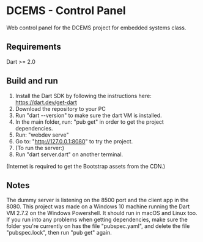 # DCEMS - Control Panel
Web control panel for the DCEMS project for embedded systems class.

## Requirements
Dart >= 2.0

## Build and run 
1. Install the Dart SDK by following the instructions here: https://dart.dev/get-dart
2. Download the repository to your PC
3. Run "dart --version" to make sure the dart VM is installed.
3. In the main folder, run: "pub get" in order to get the project dependencies.
4. Run: "webdev serve"
5. Go to: "http://127.0.0.1:8080" to try the project.
6. (To run the server:)
7. Run "dart server.dart" on another terminal.

(Internet is required to get the Bootstrap assets from the CDN.)

## Notes
The dummy server is listening on the 8500 port and the client app in the 8080.
This project was made on a Windows 10 machine running the Dart VM 2.7.2 on the Windows Powershell.
It should run in macOS and Linux too.
If you run into any problems when getting dependencies, make sure the folder you're currently on has the file "pubspec.yaml", and delete the file "pubspec.lock", then run "pub get" again.